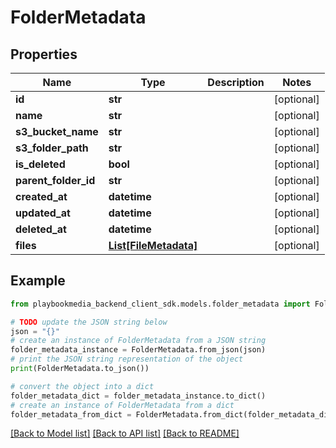 # FolderMetadata


## Properties

Name | Type | Description | Notes
------------ | ------------- | ------------- | -------------
**id** | **str** |  | [optional] 
**name** | **str** |  | [optional] 
**s3_bucket_name** | **str** |  | [optional] 
**s3_folder_path** | **str** |  | [optional] 
**is_deleted** | **bool** |  | [optional] 
**parent_folder_id** | **str** |  | [optional] 
**created_at** | **datetime** |  | [optional] 
**updated_at** | **datetime** |  | [optional] 
**deleted_at** | **datetime** |  | [optional] 
**files** | [**List[FileMetadata]**](FileMetadata.md) |  | [optional] 

## Example

```python
from playbookmedia_backend_client_sdk.models.folder_metadata import FolderMetadata

# TODO update the JSON string below
json = "{}"
# create an instance of FolderMetadata from a JSON string
folder_metadata_instance = FolderMetadata.from_json(json)
# print the JSON string representation of the object
print(FolderMetadata.to_json())

# convert the object into a dict
folder_metadata_dict = folder_metadata_instance.to_dict()
# create an instance of FolderMetadata from a dict
folder_metadata_from_dict = FolderMetadata.from_dict(folder_metadata_dict)
```
[[Back to Model list]](../README.md#documentation-for-models) [[Back to API list]](../README.md#documentation-for-api-endpoints) [[Back to README]](../README.md)


